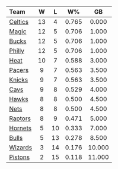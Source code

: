 | Team                            |  W  |  L  |  W%   |   GB   |
|:--------------------------------|:---:|:---:|:-----:|:------:|
| [Celtics](/r/bostonceltics)     | 13  |  4  | 0.765 | 0.000  |
| [Magic](/r/OrlandoMagic)        | 12  |  5  | 0.706 | 1.000  |
| [Bucks](/r/MkeBucks)            | 12  |  5  | 0.706 | 1.000  |
| [Philly](/r/sixers)             | 12  |  5  | 0.706 | 1.000  |
| [Heat](/r/heat)                 | 10  |  7  | 0.588 | 3.000  |
| [Pacers](/r/pacers)             |  9  |  7  | 0.563 | 3.500  |
| [Knicks](/r/NYKnicks)           |  9  |  7  | 0.563 | 3.500  |
| [Cavs](/r/clevelandcavs)        |  9  |  8  | 0.529 | 4.000  |
| [Hawks](/r/AtlantaHawks)        |  8  |  8  | 0.500 | 4.500  |
| [Nets](/r/GoNets)               |  8  |  8  | 0.500 | 4.500  |
| [Raptors](/r/torontoraptors)    |  8  |  9  | 0.471 | 5.000  |
| [Hornets](/r/CharlotteHornets)  |  5  | 10  | 0.333 | 7.000  |
| [Bulls](/r/chicagobulls)        |  5  | 13  | 0.278 | 8.500  |
| [Wizards](/r/washingtonwizards) |  3  | 14  | 0.176 | 10.000 |
| [Pistons](/r/DetroitPistons)    |  2  | 15  | 0.118 | 11.000 |